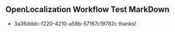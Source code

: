 ## OpenLocalization Workflow Test MarkDown
* 3a36dddc-f220-4210-a58b-57167c19782c thanks!

<!--HONumber=Oct16_HO4-->


